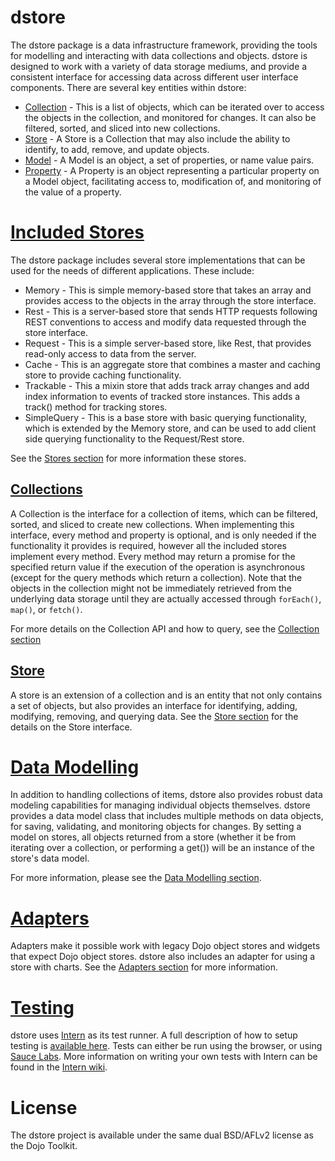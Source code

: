 dstore
======

The dstore package is a data infrastructure framework, providing the tools for modelling and interacting with data collections and objects. dstore is designed to work with a variety of data storage mediums, and provide a consistent interface for accessing data across different user interface components. There are several key entities within dstore:

* [Collection](./docs/Collection.md) - This is a list of objects, which can be iterated over to access the objects in the collection, and monitored for changes. It can also be filtered, sorted, and sliced into new collections.
* [Store](./docs/Store.md) - A Store is a Collection that may also include the ability to identify, to add, remove, and update objects.
* [Model](./docs/DataModelling.md) - A Model is an object, a set of properties, or name value pairs.
* [Property](./docs/DataModelling.md) - A Property is an object representing a particular property on a Model object, facilitating access to, modification of, and monitoring of the value of a property.

# [Included Stores](./docs/Stores.md)

The dstore package includes several store implementations that can be used for the needs of different applications. These include:

* Memory - This is simple memory-based store that takes an array and provides access to the objects in the array through the store interface.
* Rest - This is a server-based store that sends HTTP requests following REST conventions to access and modify data requested through the store interface.
* Request - This is a simple server-based store, like Rest, that provides read-only access to data from the server.
* Cache - This is an aggregate store that combines a master and caching store to provide caching functionality.
* Trackable - This a mixin store that adds track array changes and add index information to events of tracked store instances. This adds a track() method for tracking stores.
* SimpleQuery - This is a base store with basic querying functionality, which is extended by the Memory store, and can be used to add client side querying functionality to the Request/Rest store.

See the [Stores section](./docs/Stores.md) for more information these stores.

## [Collections](./docs/Collection.md)

A Collection is the interface for a collection of items, which can be filtered, sorted, and sliced to create new collections. When implementing this interface, every method and property is optional, and is only needed if the functionality it provides is required, however all the included stores implement every method. Every method may return a promise for the specified return value if the execution of the operation is asynchronous (except for the query methods which return a collection). Note that the objects in the collection might not be immediately retrieved from the underlying data storage until they are actually accessed through `forEach()`, `map()`, or `fetch()`.

For more details on the Collection API and how to query, see the [Collection section](./docs/Collection.md)

## [Store](./docs/Store.md)

A store is an extension of a collection and is an entity that not only contains a set of objects, but also provides an interface for identifying, adding, modifying, removing, and querying data. See the [Store section](./docs/Store.md) for the details on the Store interface.

# [Data Modelling](./docs/DataModelling.md)

In addition to handling collections of items, dstore also provides robust data modeling capabilities for managing individual objects themselves. dstore provides a data model class that includes multiple methods on data objects, for saving, validating, and monitoring objects for changes. By setting a model on stores, all objects returned from a store (whether it be from iterating over a collection, or performing a get()) will be an instance of the store's data model.

For more information, please see the [Data Modelling section](./docs/DataModelling.md).

# [Adapters](./docs/Adapters.md)

Adapters make it possible work with legacy Dojo object stores and widgets that expect Dojo object stores. dstore also includes an adapter for using a store with charts. See the [Adapters section](./docs/Adapters.md) for more information.

# [Testing](./docs/Testing.md)

dstore uses [Intern](http://theintern.io/) as its test runner. A full description
of how to setup testing is [available here](./docs/Testing.md). Tests can
either be run using the browser, or using [Sauce Labs](https://saucelabs.com/).
More information on writing your own tests with Intern can be found in the
[Intern wiki](https://github.com/theintern/intern/wiki). 

# License

The dstore project is available under the same dual BSD/AFLv2 license as the Dojo Toolkit.